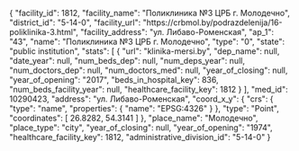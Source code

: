 {
    "facility_id": 1812,
    "facility_name": "Поликлиника №3 ЦРБ г. Молодечно",
    "district_id": "5-14-0",
    "facility_url": "https:\/\/crbmol.by\/podrazdelenija\/16-poliklinika-3.html",
    "facility_address": "ул. Либаво-Роменская",
    "ap_1": "43",
    "name": "Поликлиника №3 ЦРБ г. Молодечно",
    "type": "0",
    "state": "public institution",
    "stats": [
        {
            "url": "klinika-mersi.by",
            "dep_name": null,
            "date_year": null,
            "num_beds_dep": null,
            "num_deps_year": null,
            "num_doctors_dep": null,
            "num_doctors_med": null,
            "year_of_closing": null,
            "year_of_opening": "2017",
            "beds_in_hospital_key": 836,
            "num_beds_facility_year": null,
            "healthcare_facility_key": 1812
        }
    ],
    "med_id": 10290423,
    "address": "ул. Либаво-Роменская",
    "coord_x_y": {
        "crs": {
            "type": "name",
            "properties": {
                "name": "EPSG:4326"
            }
        },
        "type": "Point",
        "coordinates": [
            26.8282,
            54.3141
        ]
    },
    "place_name": "Молодечно",
    "place_type": "city",
    "year_of_closing": null,
    "year_of_opening": "1974",
    "healthcare_facility_key": 1812,
    "administrative_division_id": "5-14-0"
}